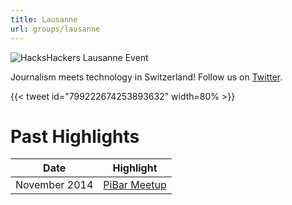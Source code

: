 ```yaml
---
title: Lausanne
url: groups/lausanne
---
```


![HacksHackers Lausanne Event](https://pbs.twimg.com/media/BqgVTwdCUAEQPvm?format=jpg&name=medium)

Journalism meets technology in Switzerland! Follow us on [Twitter](https://twitter.com/HacksHackersLsn).

{{< tweet id="799222674253893632" width=80% >}}

# Past Highlights

| **Date**  | **Highlight** |  
|-----------|---------------|  
| November 2014 | [PiBar Meetup](https://twitter.com/HacksHackersLsn/status/507910895067209728) |
